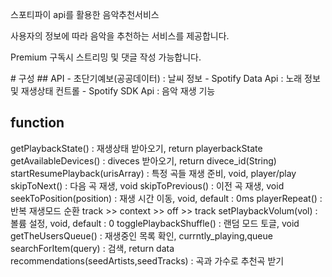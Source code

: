 스포티파이 api를 활용한 음악추천서비스 
<p>사용자의 정보에 따라 음악을 추천하는 서비스를 제공합니다.</p>
<p>Premium 구독시 스트리밍 및 댓글 작성 가능합니다.</P>
# 구성
## API
- 초단기예보(공공데이터) : 날씨 정보
- Spotify Data Api : 노래 정보 및 재생상태 컨트롤
- Spotify SDK Api : 음악 재생 기능

## function
getPlaybackState() : 재생상태 받아오기, return playerbackState
getAvailableDevices() : diveces 받아오기, return divece_id(String)
startResumePlayback(urisArray) : 특정 곡들 재생 준비, void, player/play
skipToNext() : 다음 곡 재생, void
skipToPrevious() : 이전 곡 재생, void
seekToPosition(position) : 재생 시간 이동, void, default : 0ms
playerRepeat() : 반복 재생모드 순환 track >> context >> off >> track
setPlaybackVolum(vol) : 볼륨 설정, void, default : 0
togglePlaybackShuffle() : 랜덤 모드 토글, void
getTheUsersQueue() : 재생중인 목록 확인, currntly_playing,queue
searchForItem(query) : 검색, return data
recommendations(seedArtists,seedTracks) : 곡과 가수로 추천곡 받기


  
